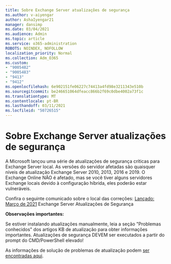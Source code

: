 ```yaml
---
title: Sobre Exchange Server atualizações de segurança
ms.author: v-aiyengar
author: AshaIyengar21
manager: dansimp
ms.date: 03/04/2021
ms.audience: Admin
ms.topic: article
ms.service: o365-administration
ROBOTS: NOINDEX, NOFOLLOW
localization_priority: Normal
ms.collection: Adm_O365
ms.custom:
- "9005482"
- "9005483"
- "9413"
- "9412"
ms.openlocfilehash: 6e902151fe06227c74413a4fd98e3211343e510b
ms.sourcegitcommit: be246651064dfeacc866b2f69c0dbe4002a73f1c
ms.translationtype: MT
ms.contentlocale: pt-BR
ms.lasthandoff: 03/11/2021
ms.locfileid: "50726515"
---
```

# <a name="about-exchange-server-security-updates"></a>Sobre Exchange Server atualizações de segurança

A Microsoft lançou uma série de atualizações de segurança críticas para Exchange Server local. As versões do servidor afetadas são quaisquer níveis de atualização Exchange Server 2010, 2013, 2016 e 2019. O Exchange Online NÃO é afetado, mas se você tiver alguns servidores Exchange locais devido à configuração híbrida, eles poderão estar vulneráveis.

Confira o seguinte comunicado sobre o local das correções: [Lançado: Março de 2021](https://techcommunity.microsoft.com/t5/exchange-team-blog/released-march-2021-exchange-server-security-updates/ba-p/2175901) Exchange Server Atualizações de Segurança

**Observações importantes:**

Se estiver instalando atualizações manualmente, leia a seção "Problemas conhecidos" dos artigos KB de atualização para obter informações importantes. Atualizações de segurança DEVEM ser executados a partir do prompt do CMD/PowerShell elevado!

As informações de solução de problemas de atualização podem [ser encontradas aqui](https://aka.ms/exupdatefaq).
